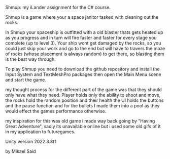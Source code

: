Shmup: my iLander assignment for the C# course.

Shmup is a game where your a space janitor tasked with cleaning out the rocks.

In Shmup your spaceship is outfitted with a old blaster thats gets heated up as you progress
and in turn will fire faster and faster for every stage you complete (up to level 3). Your ship wont get damaged by the rocks, so you could just skip your work and go to the end but will have to travers the maze of rocks (whose placement is always random) to get there, so blasting them is the best way through. 

To play Shmup you need to download the github repository and install the Input System and TextMeshPro packages then open the Main Menu scene and start the game.

my thought process for the different part of the game was that they should only have what they need.
Player holds only the ability to shoot and move, the rocks hold the random position and their health the UI holds the buttons and the pause function and for the bullets I made them into a pool as they would effect the games performance otherwise.

my inspiration for this was old game i made way back going by "Having Great Adventure", sadly its unavailable online but i used some old gifs of it in my application to futuregames.

Unity version 2022.3.8f1

by Mikael Said
